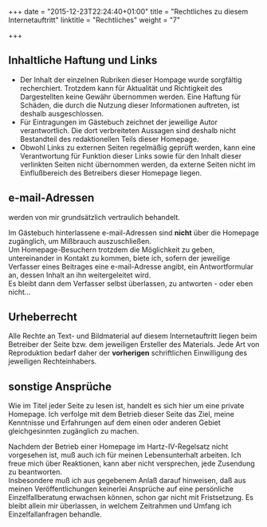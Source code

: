 +++
date = "2015-12-23T22:24:40+01:00"
title = "Rechtliches zu diesem Internetauftritt"
linktitle = "Rechtliches"
weight = "7"

+++

<!--INHALT Beginn-->
<!-- <h1>Auf folgende Punkte sehe ich mich gen&ouml;tigt hinzuweisen:</h1> -->
## Inhaltliche Haftung und Links

*   Der Inhalt der einzelnen Rubriken dieser Hompage wurde sorgfältig recherchiert. Trotzdem kann für Aktualität und Richtigkeit des Dargestellten keine Gewähr übernommen werden. Eine Haftung für Schäden, die durch die Nutzung dieser Informationen auftreten, ist deshalb ausgeschlossen.
*   Für Eintragungen im Gästebuch zeichnet der jeweilige Autor verantwortlich. Die dort verbreiteten Aussagen sind deshalb nicht Bestandteil des redaktionellen Teils dieser Homepage.
*   Obwohl Links zu externen Seiten regelmäßig geprüft werden, kann eine Verantwortung für Funktion dieser Links sowie für den Inhalt dieser verlinkten Seiten nicht übernommen werden, da externe Seiten nicht im Einflußbereich des Betreibers dieser Homepage liegen.

## e-mail-Adressen

werden von mir grundsätzlich vertraulich behandelt.

Im Gästebuch hinterlassene e-mail-Adressen sind **nicht** über die Homepage zugänglich, um Mißbrauch auszuschließen.  
Um Homepage-Besuchern trotzdem die Möglichkeit zu geben, untereinander in Kontakt zu kommen, biete ich, sofern der jeweilige Verfasser eines Beitrages eine e-mail-Adresse angibt, ein Antwortformular an, dessen Inhalt an ihn weitergeleitet wird.  
Es bleibt dann dem Verfasser selbst überlassen, zu antworten - oder eben nicht...

## Urheberrecht

Alle Rechte an Text- und Bildmaterial auf diesem Internetauftritt liegen beim Betreiber der Seite bzw. dem jeweiligen Ersteller des Materials. Jede Art von Reproduktion bedarf daher der **vorherigen** schriftlichen Einwilligung des jeweiligen Rechteinhabers.

## sonstige Ansprüche

Wie im Titel jeder Seite zu lesen ist, handelt es sich hier um eine private Homepage. Ich verfolge mit dem Betrieb dieser Seite das Ziel, meine Kenntnisse und Erfahrungen auf dem einen oder anderen Gebiet gleichgesinnten zugänglich zu machen.

Nachdem der Betrieb einer Homepage im Hartz-IV-Regelsatz nicht vorgesehen ist, muß auch ich für meinen Lebensunterhalt arbeiten. Ich freue mich über Reaktionen, kann aber nicht versprechen, jede Zusendung zu beantworten.  
Insbesondere muß ich aus gegebenem Anlaß darauf hinweisen, daß aus meinen Veröffentlichungen keinerlei Ansprüche auf eine persönliche Einzelfallberatung erwachsen können, schon gar nicht mit Fristsetzung. Es bleibt allein mir überlassen, in welchem Zeitrahmen und Umfang ich Einzelfallanfragen behandle.

<!-- Der Domain-Newsletter | Ausgabe #202 | ISSN 1616-0908 |
http://www.domain-recht.de | 01. April 2004 |
==============================================================
05) Disclaimer - Freifahrtschein fuer die Polizei?
==============================================================

Eine der klassischen Fragen aus dem "Handbuch Domain-Namen" ist:
"Kann ich mich mit einem Disclaimer von Anspruechen freihalten?"
Diese Fragestellung ist zur Zeit wieder einmal aktuell, da sich
sogar das Landeskriminalamt von Nordrhein-Westfalen nicht scheut,
sich von den Seiten der Landesregierung NRW, dem Innenministerium
NRW und anderen Behoerden zu distanzieren.

Ein Disclaimer (Haftungsfreizeichnungsklausel) ist eine allgemeine
Erklaerung, ueber die man eine Haftung ausschliessen will. Ver-
wiesen wird in solchen Disclaimern ueblicher Weise auf ein Urteil
des LG Hamburg vom 12.05.1998, demnach man sich lediglich "aus-
druecklich von den Inhalten anderer Seiten distanzieren muss", um
keine Schwierigkeiten mit Links und gelinkten Seiten zu haben.
Das Setzen dieses oder eines anderen Disclaimers schuetzt jedoch
nicht vor juristischen Konsequenzen, wenn man mit den Inhalten
der eigenen Internetseite gegen geltendes Recht verstoesst, und
befreit auch nicht davon, gelinkte Websites zu ueberpruefen, weil
die Moeglichkeit besteht, dass diese rechtswidrige Inhalte auf-
weisen. Der Disclaimer bringt also letztlich wenig bis nichts.

Unter Umstaenden fuehrt er zum genauen Gegenteil. Das Setzen eines
Disclaimers weist darauf hin, dass der Inhaber der Internetseite
sich der Moeglichkeit bewusst ist, auf rechtswidrige Inhalte zu
verweisen. Das wird ihm zum Nachteil gereichen. Unter Verweis
auf eine BGH-Entscheidung stellte das LG Hamburg in seiner Ent-
scheidung (Az.: 312 O 85/98) fest, eine solche ausreichende
Distanzierung habe der Beklagte jedenfalls nicht vorgenommen,
indem er auf die eigene Verantwortung des jeweiligen Autors ver-
weise; dies sei keine Distanzierung, sondern vielmehr eine nicht
verantwortete Weitergabe und damit eine eigene Verbreitung.

In der Entscheidung wird nicht deutlich, wie man sich ueberhaupt
von den Inhalten von Internetseiten, auf die man linkt, distan-
zieren kann. Aber die Frage ist ihrerseits muessig, da das Urteil
keinen Bestand hatte. Der Beklagte ging in die Berufung und die
Parteien schlossen dann einen Vergleich.

> http://www.lka.nrw.de/links.htm

Mehr ueber das "Handbuch Domain-Namen" erfahren Sie unter:
> http://www.domainbuch.de

Das Urteil des LG Hamburg finden Sie unter:
> http://www.afs-rechtsanwaelte.de/urteile13.htm

Spezialisierte Anwaelte finden Sie unter:
> http://www.domain-anwalt.de

Quellen: intern.de, schneegans.de, eigene Recherche -->


<!--INHALT Ende-->